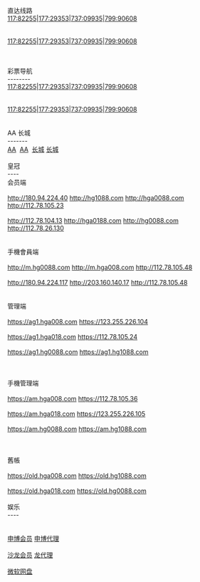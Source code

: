 <p>直达线路<br>
<a href="http://1.bb5522.ws" target="_blank">117:82255</a>|<a href="http://2.bb5522.ws" target="_blank">177:29353</a>|<a href="http://3.bb5522.ws" target="_blank">737:09935</a>|<a href="http://5.bb5522.ws" target="_blank">799:90608</a><br>
<br>
&nbsp;&nbsp; <br>
<a href="http://1.bb6688.ws" target="_blank">117:82255</a>|<a href="http://2.bb5522.ws" target="_blank">177:29353</a>|<a href="http://3.bb5522.ws" target="_blank">737:09935</a>|<a href="http://5.bb5522.ws" target="_blank">799:90608</a><br>
&nbsp;&nbsp; <br>
<br>

彩票导航 <br>
--------<br>
<a href="http://1.bb5522.ws" target="_blank">117:82255</a>|<a href="http://2.bb5522.ws" target="_blank">177:29353</a>|<a href="http://3.bb5522.ws" target="_blank">737:09935</a>|<a href="http://5.bb5522.ws" target="_blank">799:90608</a><br>
<br>
&nbsp;&nbsp; <br>
<a href="http://1.bb6688.ws" target="_blank">117:82255</a>|<a href="http://2.bb5522.ws" target="_blank">177:29353</a>|<a href="http://3.bb5522.ws" target="_blank">737:09935</a>|<a href="http://5.bb5522.ws" target="_blank">799:90608</a><br>
&nbsp;&nbsp; <br>
<br>
AA 长城<br>
-------<br>
<a href="http://cc59.net" target="_blank">AA</a>&nbsp; <a href="http://aa138.net" target="_blank">AA</a>&nbsp;
<a href="http://ctb988.net" target="_blank">长城</a> <a href="http://ctb988.com" target="_blank">长城</a><br>
<br>
皇冠<br>
----<br>
会员端<br>
<br>
http://180.94.224.40 http://hg1088.com http://hga0088.com http://112.78.105.23
<br>
<br>
http://112.78.104.13 http://hga0188.com http://hg0088.com http://112.78.26.130<br>
<br>
<br>
手機會員端<br>
<br>
http://m.hg0088.com http://m.hga008.com http://112.78.105.48<br>
<br>
http://180.94.224.117 http://203.160.140.17 http://112.78.105.48 <br>
<br>
<br>
管理端<br>
<br>
https://ag1.hga008.com https://123.255.226.104<br>
<br>
https://ag1.hga018.com https://112.78.105.24<br>
<br>
https://ag1.hg0088.com https://ag1.hg1088.com<br>
<br>
<br>
<br>
手機管理端<br>
<br>
https://am.hga008.com https://112.78.105.36<br>
<br>
https://am.hga018.com https://123.255.226.105<br>
<br>
https://am.hg0088.com https://am.hg1088.com<br>
<br>
<br>
<br>
舊帳<br>
<br>
https://old.hga008.com https://old.hg1088.com<br>
<br>
https://old.hga018.com https://old.hg0088.com<br>
<br>
娱乐<br>
----<br>
<br>
<br>
<a href="http://msc11.com" target="_blank">申博会员</a> <a href="http://msc11.net" target="_blank">申博代理</a><br>
<br>
<a href="http://sa36.com" target="_blank">沙龙会员</a> <a href="http://sa36.net" target="_blank">龙代理</a><br>
<br>
<a href="https://onedrive.live.com/redir?resid=F5B0090663FEEADA!742" target="_blank">微软网盘</a><br>
<br>
　</p>




</body>

</html>
